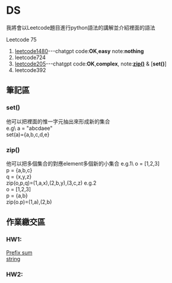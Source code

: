 # DS

我將會以Leetcode題目進行python語法的講解並介紹裡面的語法

Leetcode 75
1. [leetcode1480](https://youtu.be/rvw0IztUh7I)---chatgpt code:**OK**,**easy** note:**nothing**
2. leetcode724
3. [leetcode205](https://youtu.be/JoULDV7ixro)---chatgpt code:**OK**,**complex**, note:[**zip()**](https://github.com/SAStommy/DS/edit/main/README.md/set()) & [**set()**]
4. leetcode392
## 筆記區
### set()
他可以把裡面的惟一字元抽出來形成新的集合\
e.g\ 
a = "abcdaee"\
set(a)={a,b,c,d,e}
### zip()
他可以把多個集合的對應element多個新的小集合
e.g.1\ 
o = [1,2,3]\
p = {a,b,c}\
q = {x,y,z}\
zip(o,p,q)=(1,a,x),(2,b,y),(3,c,z)
e.g.2\
o = [1,2,3]\
p = {a,b}\
zip(o.p)=(1,a),(2,b)
## 作業繳交區
### HW1:
[Prefix sum](https://youtu.be/rvw0IztUh7I)\
[string](https://youtu.be/JoULDV7ixro)
### HW2:
